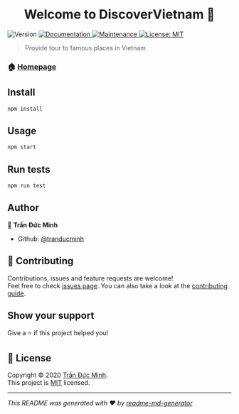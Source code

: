 <h1 align="center">Welcome to DiscoverVietnam 👋</h1>
<p>
  <img alt="Version" src="https://img.shields.io/badge/version-1.0.0-blue.svg?cacheSeconds=2592000" />
  <a href="https://github.com/tranducminh/TravelVietnam#readme" target="_blank">
    <img alt="Documentation" src="https://img.shields.io/badge/documentation-yes-brightgreen.svg" />
  </a>
  <a href="https://github.com/tranducminh/TravelVietnam/graphs/commit-activity" target="_blank">
    <img alt="Maintenance" src="https://img.shields.io/badge/Maintained%3F-yes-green.svg" />
  </a>
  <a href="https://github.com/tranducminh/TravelVietnam/blob/master/LICENSE" target="_blank">
    <img alt="License: MIT" src="https://img.shields.io/github/license/tranducminh/DiscoverVietnam" />
  </a>
</p>

> Provide tour to famous places in Vietnam

### 🏠 [Homepage](https://github.com/tranducminh/TravelVietnam#readme)

## Install

```sh
npm install
```

## Usage

```sh
npm start
```

## Run tests

```sh
npm run test
```

## Author

👤 **Trần Đức Minh**

* Github: [@tranducminh](https://github.com/tranducminh)

## 🤝 Contributing

Contributions, issues and feature requests are welcome!<br />Feel free to check [issues page](https://github.com/tranducminh/TravelVietnam/issues). You can also take a look at the [contributing guide](https://github.com/tranducminh/TravelVietnam/blob/master/CONTRIBUTING.md).

## Show your support

Give a ⭐️ if this project helped you!

## 📝 License

Copyright © 2020 [Trần Đức Minh](https://github.com/tranducminh).<br />
This project is [MIT](https://github.com/tranducminh/TravelVietnam/blob/master/LICENSE) licensed.

***
_This README was generated with ❤️ by [readme-md-generator](https://github.com/kefranabg/readme-md-generator)_